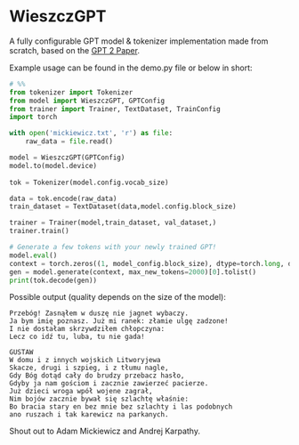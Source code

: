 # WieszczGPT

A fully configurable GPT model & tokenizer implementation made from scratch, based on the [GPT 2 Paper](https://d4mucfpksywv.cloudfront.net/better-language-models/language_models_are_unsupervised_multitask_learners.pdf).

Example usage can be found in the demo.py file or below in short:

```python
# %%
from tokenizer import Tokenizer
from model import WieszczGPT, GPTConfig
from trainer import Trainer, TextDataset, TrainConfig
import torch

with open('mickiewicz.txt', 'r') as file:
    raw_data = file.read()

model = WieszczGPT(GPTConfig)
model.to(model.device)
    
tok = Tokenizer(model.config.vocab_size)

data = tok.encode(raw_data)
train_dataset = TextDataset(data,model.config.block_size)

trainer = Trainer(model,train_dataset, val_dataset,)
trainer.train()

# Generate a few tokens with your newly trained GPT!
model.eval()
context = torch.zeros((1, model_config.block_size), dtype=torch.long, device=model.device)
gen = model.generate(context, max_new_tokens=2000)[0].tolist()
print(tok.decode(gen))

```
Possible output (quality depends on the size of the model):
```
Przebóg! Zasnąłem w duszę nie jagnet wybaczy. 
Ja bym imię poznasz. Już mi ranek: złamie ulgę zadzone!
I nie dostałam skrzywdziłem chłopczyna:
Lecz co idź tu, luba, tu nie gada!

GUSTAW
W domu i z innych wojskich Litworyjewa
Skacze, drugi i szpieg, i z tłumu nagle,
Gdy Bóg dotąd cały do brudzy przebacz hasło,
Gdyby ja nam gościom i zacznie zawierzeć pacierze.
Już dzieci wroga wpół wojene zagrał,
Nim bojów zacznie bywał się szlachtę właśnie:
Bo bracia stary en bez mnie bez szlachty i las podobnych
ano ruszach i tak karewicz na parkanych.
```
Shout out to Adam Mickiewicz and Andrej Karpathy.
